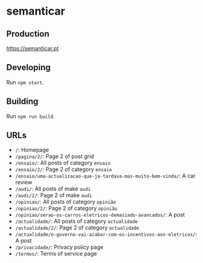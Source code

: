 # semanticar

## Production
https://semanticar.pt

## Developing

Run `npm start`.

## Building

Run `npm run build`.

## URLs
* `/`: Homepage
* `/pagina/2/`: Page 2 of post grid
* `/ensaio/`: All posts of category `ensaio`
* `/ensaio/2/`: Page 2 of category `ensaio`
* `/ensaio/uma-actualizacao-que-ja-tardava-mas-muito-bem-vinda/`: A car review
* `/audi/`: All posts of make `audi`
* `/audi/2/`: Page 2 of make `audi`
* `/opiniao/`: All posts of category `opinião`
* `/opiniao/2/`: Page 2 of category `opinião`
* `/opiniao/serao-os-carros-eletricos-demasiado-avancados/`: A post
* `/actualidade/`: All posts of category `actualidade`
* `/actualidade/2/`: Page 2 of category `actualidade`
* `/actualidade/o-governo-vai-acabar-com-os-incentivos-aos-eletricos/`: A post
* `/privacidade/`: Privacy policy page
* `/termos/`: Terms of service page

